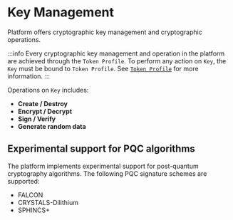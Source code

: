 # Key Management

Platform offers cryptographic key management and cryptographic operations.

:::info
Every cryptographic key management and operation in the platform are achieved through the `Token Profile`. To perform any action on `Key`, the `Key` must be bound to `Token Profile`. See [`Token Profile`](../core-components/token-profile) for more information.
:::

Operations on `Key` includes:

- **Create / Destroy**
- **Encrypt / Decrypt**
- **Sign / Verify**
- **Generate random data**

## Experimental support for PQC algorithms

The platform implements experimental support for post-quantum cryptography algorithms. The following PQC signature schemes are supported:
- FALCON
- CRYSTALS-Dilithium
- SPHINCS+